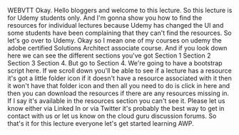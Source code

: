  
 WEBVTT 
 Okay. 
 Hello bloggers and welcome to this lecture. 
 So this lecture is for Udemy students only. 
 And I'm gonna show you how to find the resources for individual lectures because Udemy has changed the 
 UI and some students have been complaining that they can't find the resources. 
 So let's go over to Udemy. 
 Okay so I mean one of my courses on udemy the adobe certified Solutions Architect associate course. 
 And if you look down here we can see the different sections you've got Section 1 Section 2 Section 3 
 Section 4. 
 But go to Section 4. 
 We're going to have a bootstrap script here. 
 If we scroll down you'll be able to see if a lecture has a resource it's got a little folder icon if 
 it doesn't have a resource associated with it then it won't have that folder icon and then all you need 
 to do is click in here and then you can download the resources if there are any resources missing in. 
 If I say it's available in the resources section you can't see it. 
 Please let us know either via Linked In or via Twitter it's probably the best way to get in contact 
 with us or let us know on the cloud guru discussion forums. 
 So that's it for this lecture everyone let's get started learning AWP.